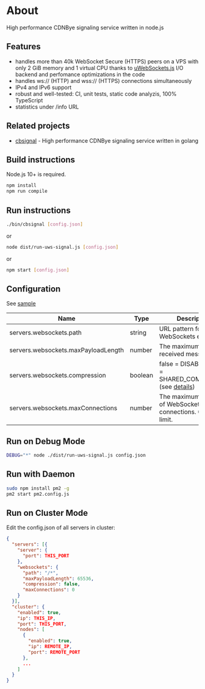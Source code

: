 
# About
High performance CDNBye signaling service written in node.js

## Features

* handles more than 40k WebSocket Secure (HTTPS) peers on a VPS with only 2 GiB memory and 1 virtual CPU thanks to [uWebSockets.js](https://github.com/uNetworking/uWebSockets.js) I/O backend and perfomance optimizations in the code
* handles ws:// (HTTP) and wss:// (HTTPS) connections simultaneously
* IPv4 and IPv6 support
* robust and well-tested: CI, unit tests, static code analyzis, 100% TypeScript
* statistics under /info URL

## Related projects

* [cbsignal](https://github.com/cdnbye/cbsignal) - High performance CDNBye signaling service written in golang

## Build instructions

Node.js 10+ is required.

```sh
npm install
npm run compile
```

## Run instructions

```sh
./bin/cbsignal [config.json]
```

or

```sh
node dist/run-uws-signal.js [config.json]
```

or

```sh
npm start [config.json]
```

## Configuration

See [sample](sample)

|Name|Type|Description|
|----|----|-----------|
|servers.websockets.path|string|URL pattern for the WebSockets endpoint|
|servers.websockets.maxPayloadLength|number|The maximum length of received message|
|servers.websockets.compression|boolean|false = DISABLED, true = SHARED_COMPRESSOR (see [details](https://github.com/uNetworking/uWebSockets/blob/master/misc/READMORE.md#settings))|
|servers.websockets.maxConnections|number|The maximum number of WebSocket connections. 0 = no limit.|

## Run on Debug Mode
```sh
DEBUG="*" node ./dist/run-uws-signal.js config.json
```

## Run with Daemon
```sh
sudo npm install pm2 -g
pm2 start pm2.config.js
```

## Run on Cluster Mode
Edit the config.json of all servers in cluster:
```json
{
  "servers": [{
    "server": {
      "port": THIS_PORT
    },
    "websockets": {
      "path": "/*",
      "maxPayloadLength": 65536,
      "compression": false,
      "maxConnections": 0
    }
  }],
  "cluster": {
    "enabled": true,
    "ip": THIS_IP,
    "port": THIS_PORT,
    "nodes": [
      {
        "enabled": true,
        "ip": REMOTE_IP,
        "port": REMOTE_PORT
      },
      ...
    ]
  }
}
```
